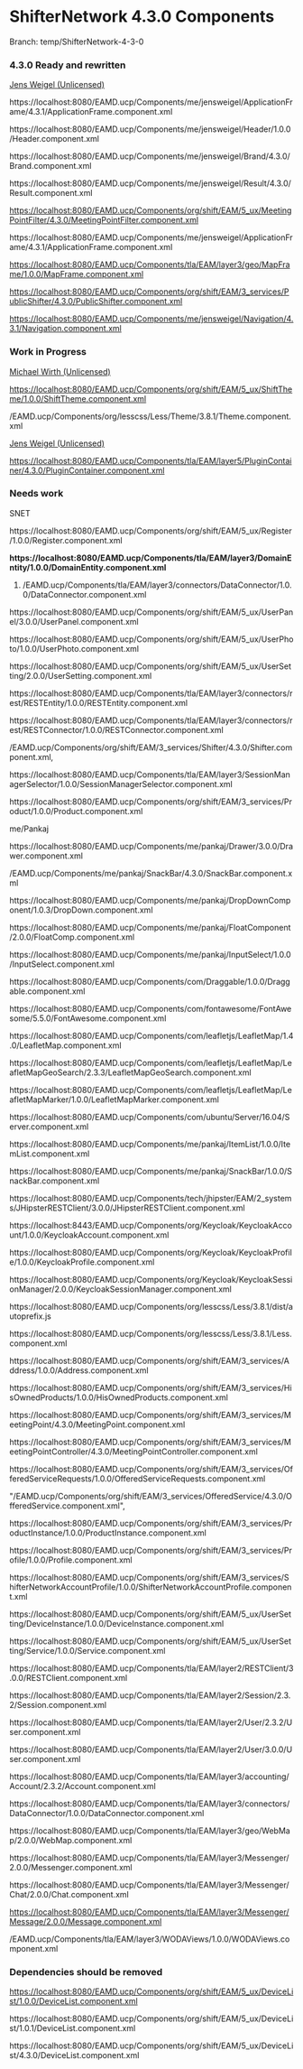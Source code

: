 # ShifterNetwork 4.3.0 Components

Branch: temp/ShifterNetwork-4-3-0

### 4.3.0 Ready and rewritten

[Jens Weigel (Unlicensed)](https://2cu.atlassian.net/wiki/people/5cc2c4e4c07bd90e5ec1423b?ref=confluence)

https://localhost:8080/EAMD.ucp/Components/me/jensweigel/ApplicationFrame/4.3.1/ApplicationFrame.component.xml

https://localhost:8080/EAMD.ucp/Components/me/jensweigel/Header/1.0.0/Header.component.xml

https://localhost:8080/EAMD.ucp/Components/me/jensweigel/Brand/4.3.0/Brand.component.xml

https://localhost:8080/EAMD.ucp/Components/me/jensweigel/Result/4.3.0/Result.component.xml

[https://localhost:8080/EAMD.ucp/Components/org/shift/EAM/5\_ux/MeetingPointFilter/4.3.0/MeetingPointFilter.component.xml](https://localhost:8080/EAMD.ucp/Components/org/shift/EAM/5_ux/MeetingPointFilter/4.3.0/MeetingPointFilter.component.xml)

https://localhost:8080/EAMD.ucp/Components/me/jensweigel/ApplicationFrame/4.3.1/ApplicationFrame.component.xml

[https://localhost:8080/EAMD.ucp/Components/tla/EAM/layer3/geo/MapFrame/1.0.0/MapFrame.component.xml](https://localhost:8080/EAMD.ucp/Components/tla/EAM/layer3/geo/MapFrame/1.0.0/MapFrame.component.xml)

[https://localhost:8080/EAMD.ucp/Components/org/shift/EAM/3\_services/PublicShifter/4.3.0/PublicShifter.component.xml](https://localhost:8080/EAMD.ucp/Components/org/shift/EAM/3_services/PublicShifter/4.3.0/PublicShifter.component.xml)

[https://localhost:8080/EAMD.ucp/Components/me/jensweigel/Navigation/4.3.1/Navigation.component.xml](https://localhost:8080/EAMD.ucp/Components/me/jensweigel/Navigation/4.3.1/Navigation.component.xml)

### Work in Progress

[Michael Wirth (Unlicensed)](https://2cu.atlassian.net/wiki/people/5ed0c5880e595d0c344c2b53?ref=confluence)

[https://localhost:8080/EAMD.ucp/Components/org/shift/EAM/5\_ux/ShiftTheme/1.0.0/ShiftTheme.component.xml](https://localhost:8080/EAMD.ucp/Components/org/shift/EAM/5_ux/ShiftTheme/1.0.0/ShiftTheme.component.xml)

/EAMD.ucp/Components/org/lesscss/Less/Theme/3.8.1/Theme.component.xml

[Jens Weigel (Unlicensed)](https://2cu.atlassian.net/wiki/people/5cc2c4e4c07bd90e5ec1423b?ref=confluence)

[https://localhost:8080/EAMD.ucp/Components/tla/EAM/layer5/PluginContainer/4.3.0/PluginContainer.component.xml](https://localhost:8080/EAMD.ucp/Components/tla/EAM/layer5/PluginContainer/4.3.0/PluginContainer.component.xml)

### Needs work

SNET

https://localhost:8080/EAMD.ucp/Components/org/shift/EAM/5\_ux/Register/1.0.0/Register.component.xml

**https://localhost:8080/EAMD.ucp/Components/tla/EAM/layer3/DomainEntity/1.0.0/DomainEntity.component.xml**

1. /EAMD.ucp/Components/tla/EAM/layer3/connectors/DataConnector/1.0.0/DataConnector.component.xml

https://localhost:8080/EAMD.ucp/Components/org/shift/EAM/5\_ux/UserPanel/3.0.0/UserPanel.component.xml

https://localhost:8080/EAMD.ucp/Components/org/shift/EAM/5\_ux/UserPhoto/1.0.0/UserPhoto.component.xml

https://localhost:8080/EAMD.ucp/Components/org/shift/EAM/5\_ux/UserSetting/2.0.0/UserSetting.component.xml

https://localhost:8080/EAMD.ucp/Components/tla/EAM/layer3/connectors/rest/RESTEntity/1.0.0/RESTEntity.component.xml

https://localhost:8080/EAMD.ucp/Components/tla/EAM/layer3/connectors/rest/RESTConnector/1.0.0/RESTConnector.component.xml

/EAMD.ucp/Components/org/shift/EAM/3\_services/Shifter/4.3.0/Shifter.component.xml,

https://localhost:8080/EAMD.ucp/Components/tla/EAM/layer3/SessionManagerSelector/1.0.0/SessionManagerSelector.component.xml

https://localhost:8080/EAMD.ucp/Components/org/shift/EAM/3\_services/Product/1.0.0/Product.component.xml

me/Pankaj

https://localhost:8080/EAMD.ucp/Components/me/pankaj/Drawer/3.0.0/Drawer.component.xml

/EAMD.ucp/Components/me/pankaj/SnackBar/4.3.0/SnackBar.component.xml

https://localhost:8080/EAMD.ucp/Components/me/pankaj/DropDownComponent/1.0.3/DropDown.component.xml

https://localhost:8080/EAMD.ucp/Components/me/pankaj/FloatComponent/2.0.0/FloatComp.component.xml

https://localhost:8080/EAMD.ucp/Components/me/pankaj/InputSelect/1.0.0/InputSelect.component.xml

https://localhost:8080/EAMD.ucp/Components/com/Draggable/1.0.0/Draggable.component.xml

https://localhost:8080/EAMD.ucp/Components/com/fontawesome/FontAwesome/5.5.0/FontAwesome.component.xml

https://localhost:8080/EAMD.ucp/Components/com/leafletjs/LeafletMap/1.4.0/LeafletMap.component.xml

https://localhost:8080/EAMD.ucp/Components/com/leafletjs/LeafletMap/LeafletMapGeoSearch/2.3.3/LeafletMapGeoSearch.component.xml

https://localhost:8080/EAMD.ucp/Components/com/leafletjs/LeafletMap/LeafletMapMarker/1.0.0/LeafletMapMarker.component.xml

https://localhost:8080/EAMD.ucp/Components/com/ubuntu/Server/16.04/Server.component.xml

https://localhost:8080/EAMD.ucp/Components/me/pankaj/ItemList/1.0.0/ItemList.component.xml

https://localhost:8080/EAMD.ucp/Components/me/pankaj/SnackBar/1.0.0/SnackBar.component.xml

https://localhost:8080/EAMD.ucp/Components/tech/jhipster/EAM/2\_systems/JHipsterRESTClient/3.0.0/JHipsterRESTClient.component.xml

https://localhost:8443/EAMD.ucp/Components/org/Keycloak/KeycloakAccount/1.0.0/KeycloakAccount.component.xml

https://localhost:8080/EAMD.ucp/Components/org/Keycloak/KeycloakProfile/1.0.0/KeycloakProfile.component.xml

https://localhost:8080/EAMD.ucp/Components/org/Keycloak/KeycloakSessionManager/2.0.0/KeycloakSessionManager.component.xml

https://localhost:8080/EAMD.ucp/Components/org/lesscss/Less/3.8.1/dist/autoprefix.js

https://localhost:8080/EAMD.ucp/Components/org/lesscss/Less/3.8.1/Less.component.xml

https://localhost:8080/EAMD.ucp/Components/org/shift/EAM/3\_services/Address/1.0.0/Address.component.xml

https://localhost:8080/EAMD.ucp/Components/org/shift/EAM/3\_services/HisOwnedProducts/1.0.0/HisOwnedProducts.component.xml

https://localhost:8080/EAMD.ucp/Components/org/shift/EAM/3\_services/MeetingPoint/4.3.0/MeetingPoint.component.xml

https://localhost:8080/EAMD.ucp/Components/org/shift/EAM/3\_services/MeetingPointController/4.3.0/MeetingPointController.component.xml

https://localhost:8080/EAMD.ucp/Components/org/shift/EAM/3\_services/OfferedServiceRequests/1.0.0/OfferedServiceRequests.component.xml

"/EAMD.ucp/Components/org/shift/EAM/3\_services/OfferedService/4.3.0/OfferedService.component.xml",

https://localhost:8080/EAMD.ucp/Components/org/shift/EAM/3\_services/ProductInstance/1.0.0/ProductInstance.component.xml

https://localhost:8080/EAMD.ucp/Components/org/shift/EAM/3\_services/Profile/1.0.0/Profile.component.xml

https://localhost:8080/EAMD.ucp/Components/org/shift/EAM/3\_services/ShifterNetworkAccountProfile/1.0.0/ShifterNetworkAccountProfile.component.xml

https://localhost:8080/EAMD.ucp/Components/org/shift/EAM/5\_ux/UserSetting/DeviceInstance/1.0.0/DeviceInstance.component.xml

https://localhost:8080/EAMD.ucp/Components/org/shift/EAM/5\_ux/UserSetting/Service/1.0.0/Service.component.xml

https://localhost:8080/EAMD.ucp/Components/tla/EAM/layer2/RESTClient/3.0.0/RESTClient.component.xml

https://localhost:8080/EAMD.ucp/Components/tla/EAM/layer2/Session/2.3.2/Session.component.xml

https://localhost:8080/EAMD.ucp/Components/tla/EAM/layer2/User/2.3.2/User.component.xml

https://localhost:8080/EAMD.ucp/Components/tla/EAM/layer2/User/3.0.0/User.component.xml

https://localhost:8080/EAMD.ucp/Components/tla/EAM/layer3/accounting/Account/2.3.2/Account.component.xml

https://localhost:8080/EAMD.ucp/Components/tla/EAM/layer3/connectors/DataConnector/1.0.0/DataConnector.component.xml

https://localhost:8080/EAMD.ucp/Components/tla/EAM/layer3/geo/WebMap/2.0.0/WebMap.component.xml

https://localhost:8080/EAMD.ucp/Components/tla/EAM/layer3/Messenger/2.0.0/Messenger.component.xml

https://localhost:8080/EAMD.ucp/Components/tla/EAM/layer3/Messenger/Chat/2.0.0/Chat.component.xml

[https://localhost:8080/EAMD.ucp/Components/tla/EAM/layer3/Messenger/Message/2.0.0/Message.component.xml](https://localhost:8080/EAMD.ucp/Components/tla/EAM/layer3/Messenger/Message/2.0.0/Message.component.xml)

/EAMD.ucp/Components/tla/EAM/layer3/WODAViews/1.0.0/WODAViews.component.xml

### Dependencies should be removed

[https://localhost:8080/EAMD.ucp/Components/org/shift/EAM/5\_ux/DeviceList/1.0.0/DeviceList.component.xml](https://localhost:8080/EAMD.ucp/Components/org/shift/EAM/5_ux/DeviceList/1.0.0/DeviceList.component.xml)

https://localhost:8080/EAMD.ucp/Components/org/shift/EAM/5\_ux/DeviceList/1.0.1/DeviceList.component.xml

https://localhost:8080/EAMD.ucp/Components/org/shift/EAM/5\_ux/DeviceList/4.3.0/DeviceList.component.xml